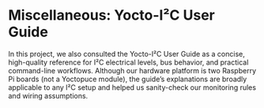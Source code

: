 # Miscellaneous: Yocto-I²C User Guide

In this project, we also consulted the Yocto-I²C User Guide as a concise, high-quality reference for I²C electrical levels, bus behavior, and practical command-line workflows. Although our hardware platform is two Raspberry Pi boards (not a Yoctopuce module), the guide’s explanations are broadly applicable to any I²C setup and helped us sanity-check our monitoring rules and wiring assumptions.
